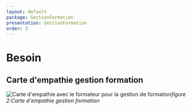 ```yaml
---
layout: default
package: GestionFormation
presentation: GestionFormation
order: 3
---
```


# Besoin

## Carte d'empathie  gestion formation

![Carte d'empathie avec le formateur pour la gestion de formation](/soli-lms/Besoin/GestionFormation/images/carteempathie.png)*figure 2:Carte d'empathie gestion formation*

